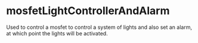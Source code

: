 mosfetLightControllerAndAlarm
=============================

Used to control a mosfet to control a system of lights and also set an alarm, at which point the lights will be activated. 

